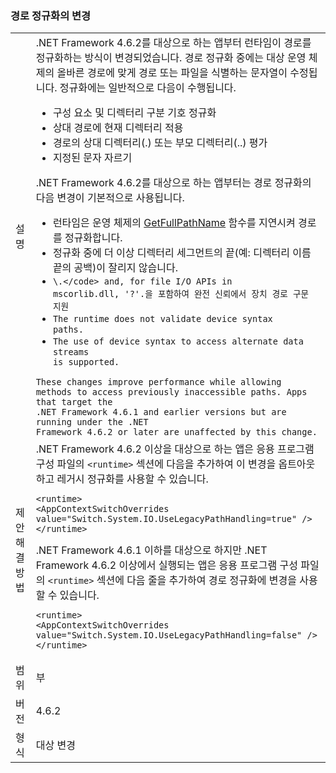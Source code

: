 ### <a name="changes-in-path-normalization"></a>경로 정규화의 변경

|   |   |
|---|---|
|설명|.NET Framework 4.6.2를 대상으로 하는 앱부터 런타임이 경로를 정규화하는 방식이 변경되었습니다. 경로 정규화 중에는 대상 운영 체제의 올바른 경로에 맞게 경로 또는 파일을 식별하는 문자열이 수정됩니다. 정규화에는 일반적으로 다음이 수행됩니다.<ul><li>구성 요소 및 디렉터리 구분 기호 정규화</li><li>상대 경로에 현재 디렉터리 적용</li><li>경로의 상대 디렉터리(.) 또는 부모 디렉터리(..) 평가</li><li>지정된 문자 자르기</li></ul>.NET Framework 4.6.2를 대상으로 하는 앱부터는 경로 정규화의 다음 변경이 기본적으로 사용됩니다.<ul><li>런타임은 운영 체제의 [GetFullPathName](https://msdn.microsoft.com/library/windows/desktop/aa364963(v=vs.85).aspx) 함수를 지연시켜 경로를 정규화합니다.</li><li>정규화 중에 더 이상 디렉터리 세그먼트의 끝(예: 디렉터리 이름 끝의 공백)이 잘리지 않습니다.</li><li><code>\\.\</code> and, for file I/O APIs in mscorlib.dll, '\?'.을 포함하여 완전 신뢰에서 장치 경로 구문 지원</li><li>The runtime does not validate device syntax paths.</li><li>The use of device syntax to access alternate data streams is supported.</li></ul>These changes improve performance while allowing methods to access previously inaccessible paths. Apps that target the .NET Framework 4.6.1 and earlier versions but are running under the .NET Framework 4.6.2 or later are unaffected by this change.|
|제안 해결 방법|.NET Framework 4.6.2 이상을 대상으로 하는 앱은 응용 프로그램 구성 파일의 <code>&lt;runtime&gt;</code> 섹션에 다음을 추가하여 이 변경을 옵트아웃하고 레거시 정규화를 사용할 수 있습니다.<pre><code class="language-xml">&lt;runtime&gt;&#13;&#10;&lt;AppContextSwitchOverrides value=&quot;Switch.System.IO.UseLegacyPathHandling=true&quot; /&gt;&#13;&#10;&lt;/runtime&gt;&#13;&#10;</code></pre>.NET Framework 4.6.1 이하를 대상으로 하지만 .NET Framework 4.6.2 이상에서 실행되는 앱은 응용 프로그램 구성 파일의 <code>&lt;runtime&gt;</code> 섹션에 다음 줄을 추가하여 경로 정규화에 변경을 사용할 수 있습니다.<pre><code class="language-xml">&lt;runtime&gt;&#13;&#10;&lt;AppContextSwitchOverrides value=&quot;Switch.System.IO.UseLegacyPathHandling=false&quot; /&gt;&#13;&#10;&lt;/runtime&gt;&#13;&#10;</code></pre>|
|범위|부|
|버전|4.6.2|
|형식|대상 변경|

